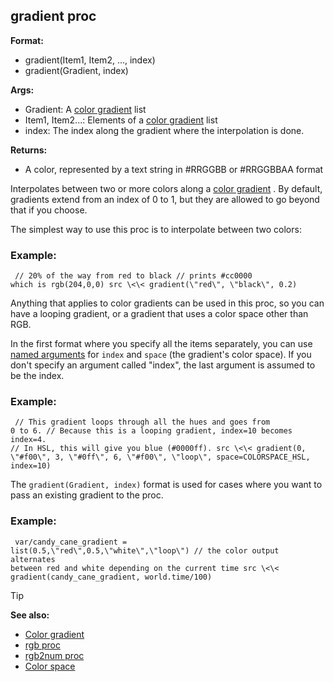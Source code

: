 ## gradient proc

<!-- -->
**Format:**
+   gradient(Item1, Item2, \..., index)
+   gradient(Gradient, index)
<!-- -->
**Args:**
+   Gradient: A [color gradient](/ref/notes/color-gradient.md)  list
+   Item1, Item2\...: Elements of a [color
    gradient](/ref/notes/color-gradient.md)  list
+   index: The index along the gradient where the interpolation is done.
<!-- -->
**Returns:**
+   A color, represented by a text string in #RRGGBB or #RRGGBBAA format


Interpolates between two or more colors along a [color
gradient](/ref/notes/color-gradient.md) . By default, gradients extend
from an index of 0 to 1, but they are allowed to go beyond that if you
choose. 

The simplest way to use this proc is to interpolate
between two colors:
### Example:

``` dm
 // 20% of the way from red to black // prints #cc0000
which is rgb(204,0,0) src \<\< gradient(\"red\", \"black\", 0.2)

```
 

Anything that applies to color gradients can be used
in this proc, so you can have a looping gradient, or a gradient that
uses a color space other than RGB. 

In the first format where
you specify all the items separately, you can use [named
arguments](/ref/proc/arguments/named.md) for `index` and `space` (the
gradient\'s color space). If you don\'t specify an argument called
\"index\", the last argument is assumed to be the index.
### Example:

``` dm
 // This gradient loops through all the hues and goes from
0 to 6. // Because this is a looping gradient, index=10 becomes index=4.
// In HSL, this will give you blue (#0000ff). src \<\< gradient(0,
\"#f00\", 3, \"#0ff\", 6, \"#f00\", \"loop\", space=COLORSPACE_HSL,
index=10) 
```
 

The `gradient(Gradient, index)` format is
used for cases where you want to pass an existing gradient to the proc.
### Example:

``` dm
 var/candy_cane_gradient =
list(0.5,\"red\",0.5,\"white\",\"loop\") // the color output alternates
between red and white depending on the current time src \<\<
gradient(candy_cane_gradient, world.time/100) 
```


> [!TIP] 
> **See also:**
> +   [Color gradient](/ref/notes/color-gradient.md) 
> +   [rgb proc](/ref/proc/rgb.md) 
> +   [rgb2num proc](/ref/proc/rgb2num.md) 
> +   [Color space](/ref/appendix/color-space.md) 